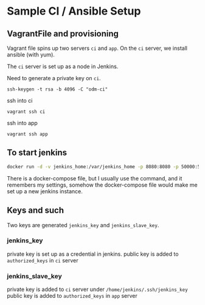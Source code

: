 # Sample CI / Ansible Setup

## VagrantFile and provisioning

Vagrant file spins up two servers `ci` and `app`. On the `ci` server, we install ansible (with yum).

The `ci` server is set up as a node in Jenkins.

Need to generate a private key on `ci`. 
```
ssh-keygen -t rsa -b 4096 -C "odm-ci"

```
ssh into ci
```
vagrant ssh ci
```
ssh into app
```
vagrant ssh app
```

## To start jenkins

```bash
docker run -d -v jenkins_home:/var/jenkins_home -p 8080:8080 -p 50000:50000 -v /var/run/docker.sock:/var/run/docker.sock -v /usr/local/bin/docker:/usr/local/bin/docker jenkins/jenkins:lts
```

There is a docker-compose file, but I usually use the command, and it remembers my settings, somehow the docker-compose file would make me set up a new jenkins instance.

## Keys and such

Two keys are generated  `jenkins_key` and `jenkins_slave_key`. 

### jenkins_key

private key is set up as a credential in jenkins.
public key is added to `authorized_keys` in `ci` server

### jenkins_slave_key

private key is added to `ci` server under `/home/jenkins/.ssh/jenkins_key`
public key is added to `authorized_keys` in `app` server


